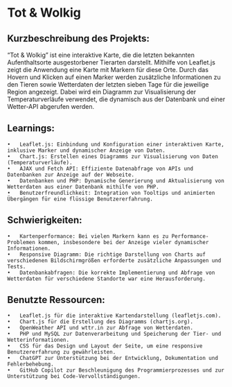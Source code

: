 # Tot & Wolkig


## Kurzbeschreibung des Projekts:

“Tot & Wolkig” ist eine interaktive Karte, die die letzten bekannten Aufenthaltsorte ausgestorbener Tierarten darstellt. Mithilfe von Leaflet.js zeigt die Anwendung eine Karte mit Markern für diese Orte. Durch das Hovern und Klicken auf einen Marker werden zusätzliche Informationen zu den Tieren sowie Wetterdaten der letzten sieben Tage für die jeweilige Region angezeigt. Dabei wird ein Diagramm zur Visualisierung der Temperaturverläufe verwendet, die dynamisch aus der Datenbank und einer Wetter-API abgerufen werden.

## Learnings:

    •	Leaflet.js: Einbindung und Konfiguration einer interaktiven Karte, inklusive Marker und dynamischer Anzeige von Daten.
    •	Chart.js: Erstellen eines Diagramms zur Visualisierung von Daten (Temperaturverläufe).
    •	AJAX und Fetch API: Effiziente Datenabfrage von APIs und Datenbanken zur Anzeige auf der Webseite.
    •	Datenbanken und PHP: Dynamische Generierung und Aktualisierung von Wetterdaten aus einer Datenbank mithilfe von PHP.
    •	Benutzerfreundlichkeit: Integration von Tooltips und animierten Übergängen für eine flüssige Benutzererfahrung.

## Schwierigkeiten:

	•	Kartenperformance: Bei vielen Markern kann es zu Performance-Problemen kommen, insbesondere bei der Anzeige vieler dynamischer Informationen.
	•	Responsive Diagramm: Die richtige Darstellung von Charts auf verschiedenen Bildschirmgrößen erforderte zusätzliche Anpassungen und Tests.
	•	Datenbankabfragen: Die korrekte Implementierung und Abfrage von Wetterdaten für verschiedene Standorte war eine Herausforderung.

## Benutzte Ressourcen:

	•	Leaflet.js für die interaktive Kartendarstellung (leafletjs.com).
	•	Chart.js für die Erstellung des Diagramms (chartjs.org).
	•	OpenWeather API und wttr.in zur Abfrage von Wetterdaten.
	•	PHP und MySQL zur Datenverarbeitung und Speicherung der Tier- und Wetterinformationen.
	•	CSS für das Design und Layout der Seite, um eine responsive Benutzererfahrung zu gewährleisten.
    •	ChatGPT zur Unterstützung bei der Entwicklung, Dokumentation und Fehlerbehebung.
	•	GitHub Copilot zur Beschleunigung des Programmierprozesses und zur Unterstützung bei Code-Vervollständigungen.